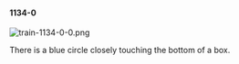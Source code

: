 #### 1134-0
![train-1134-0-0.png](https://github.com/lil-lab/nlvr/raw/master/nlvr/train/images/78/train-1134-0-0.png "train-1134-0-0.png")

There is a blue circle closely touching the bottom of a box.